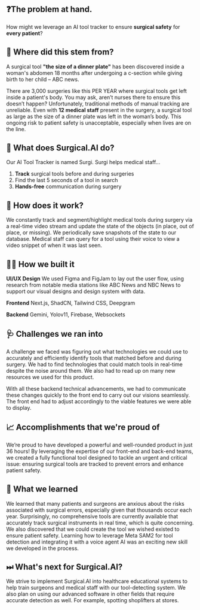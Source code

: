 ## ❓The problem at hand.
How might we leverage an AI tool tracker to ensure **surgical safety** for **every patient**?

## 🌱 Where did this stem from?
A surgical tool **"the size of a dinner plate"** has been discovered inside a woman's abdomen 18 months after undergoing a c-section while giving birth to her child – ABC news. 

There are 3,000 surgeries like this PER YEAR where surgical tools get left inside a patient's body. You may ask, aren’t nurses there to ensure this doesn’t happen? Unfortunately, traditional methods of manual tracking are unreliable. Even with **12 medical staff** present in the surgery, a surgical tool as large as the size of a dinner plate was left in the woman’s body. This ongoing risk to patient safety is unacceptable, especially when lives are on the line.

## 📑 What does Surgical.AI do?
Our AI Tool Tracker is named Surgi. Surgi helps medical staff…
1. **Track** surgical tools before and during surgeries 
2. Find the last 5 seconds of a tool in search 
3. **Hands-free** communication during surgery 

## 🩻 How does it work?
We constantly track and segment/highlight medical tools during surgery via a real-time video stream and update the state of the objects (in place, out of place, or missing). We periodically save snapshots of the state to our database. Medical staff can query for a tool using their voice to view a video snippet of when it was last seen.

## 👩‍⚕️ How we built it
**UI/UX Design** We used Figma and FigJam to lay out the user flow, using research from notable media stations like ABC News and NBC News to support our visual designs and design system with data.

**Frontend** Next.js, ShadCN, Tailwind CSS, Deepgram

**Backend** Gemini, Yolov11, Firebase, Websockets

##  🩺 Challenges we ran into
A challenge we faced was figuring out what technologies we could use to accurately and efficiently identify tools that matched before and during surgery. We had to find technologies that could match tools in real-time despite the noise around them. We also had to read up on many new resources we used for this product. 

With all these backend technical advancements, we had to communicate these changes quickly to the front end to carry out our visions seamlessly. The front end had to adjust accordingly to the viable features we were able to display. 

## 📈 Accomplishments that we're proud of
We’re proud to have developed a powerful and well-rounded product in just 36 hours! By leveraging the expertise of our front-end and back-end teams, we created a fully functional tool designed to tackle an urgent and critical issue: ensuring surgical tools are tracked to prevent errors and enhance patient safety.

## 🍵 What we learned
We learned that many patients and surgeons are anxious about the risks associated with surgical errors, especially given that thousands occur each year. Surprisingly, no comprehensive tools are currently available that accurately track surgical instruments in real time, which is quite concerning. We also discovered that we could create the tool we wished existed to ensure patient safety. Learning how to leverage Meta SAM2 for tool detection and integrating it with a voice agent AI was an exciting new skill we developed in the process.

## ⏭ What's next for Surgical.AI?
We strive to implement Surgical.AI into healthcare educational systems to help train surgeons and medical staff with our tool-detecting system. We also plan on using our advanced software in other fields that require accurate detection as well. For example, spotting shoplifters at stores.
